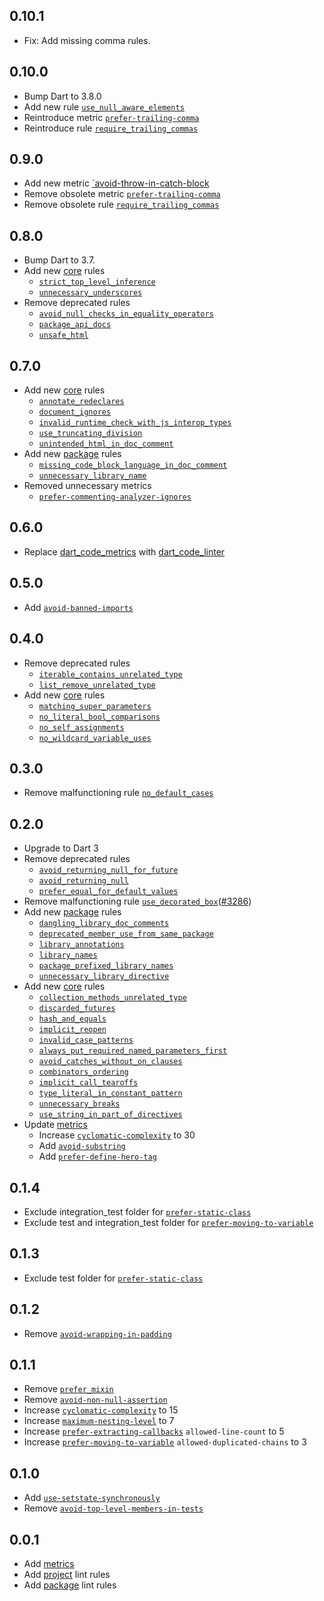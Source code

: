 ## 0.10.1

* Fix: Add missing comma rules.

## 0.10.0

* Bump Dart to 3.8.0
* Add new rule [`use_null_aware_elements`](https://dart.dev/tools/linter-rules/use_null_aware_elements)
* Reintroduce metric [`prefer-trailing-comma`](https://dcl.apps.bancolombia.com/docs/rules/dart/prefer-trailing-comma/)
* Reintroduce rule [`require_trailing_commas`](https://dart.dev/tools/linter-rules/require_trailing_commas)

## 0.9.0

* Add new metric [`avoid-throw-in-catch-block](https://dcl.apps.bancolombia.com/docs/rules/dart/avoid-throw-in-catch-block)
* Remove obsolete metric [`prefer-trailing-comma`](https://dcl.apps.bancolombia.com/docs/rules/dart/prefer-trailing-comma/)
* Remove obsolete rule [`require_trailing_commas`](https://dart.dev/tools/linter-rules/require_trailing_commas)

## 0.8.0

* Bump Dart to 3.7.
* Add new [core](./lib/core.yaml) rules
  * [`strict_top_level_inference`](https://dart.dev/tools/linter-rules/strict_top_level_inference)
  * [`unnecessary_underscores`](https://dart.dev/tools/linter-rules/unnecessary_underscores)
* Remove deprecated rules
  * [`avoid_null_checks_in_equality_operators`](https://dart.dev/tools/linter-rules/avoid_null_checks_in_equality_operators)
  * [`package_api_docs`](https://dart.dev/tools/linter-rules/package_api_docs)
  * [`unsafe_html`](https://dart.dev/tools/linter-rules/unsafe_html)

## 0.7.0

* Add new [core](./lib/core.yaml) rules
  * [`annotate_redeclares`](https://dart.dev/tools/linter-rules/annotate_redeclares)
  * [`document_ignores`](https://dart.dev/tools/linter-rules/annotate_redeclares)
  * [ `invalid_runtime_check_with_js_interop_types`](https://dart.dev/tools/linter-rules/invalid_runtime_check_with_js_interop_types)
  * [`use_truncating_division`](https://dart.dev/tools/linter-rules/use_truncating_division)
  * [`unintended_html_in_doc_comment`](https://dart.dev/tools/linter-rules/unintended_html_in_doc_comment)
* Add new [package](./lib/package.yaml) rules
  * [`missing_code_block_language_in_doc_comment`](https://dart.dev/tools/linter-rules/missing_code_block_language_in_doc_comment)
  * [`unnecessary_library_name`](https://dart.dev/tools/linter-rules/unnecessary_library_name)
* Removed unnecessary metrics
  * [`prefer-commenting-analyzer-ignores`](https://dcl.apps.bancolombia.com/docs/rules/dart/prefer-commenting-analyzer-ignores)

## 0.6.0

* Replace [dart_code_metrics](https://pub.dev/packages/dart_code_metrics)
  with [dart_code_linter](https://pub.dev/packages/dart_code_linter)

## 0.5.0

* Add [`avoid-banned-imports`](https://dcm.dev/docs/rules/common/avoid-banned-imports/)

## 0.4.0

* Remove deprecated rules
  * [`iterable_contains_unrelated_type`](https://dart.dev/tools/linter-rules/iterable_contains_unrelated_type)
  * [`list_remove_unrelated_type`](https://dart.dev/tools/linter-rules/list_remove_unrelated_type)
* Add new [core](./lib/core.yaml) rules
  * [`matching_super_parameters`](https://dart.dev/tools/linter-rules/matching_super_parameters)
  * [`no_literal_bool_comparisons`](https://dart.dev/tools/linter-rules/no_literal_bool_comparisons)
  * [`no_self_assignments`](https://dart.dev/tools/linter-rules/no_self_assignments)
  * [`no_wildcard_variable_uses`](https://dart.dev/tools/linter-rules/no_wildcard_variable_uses)

## 0.3.0

* Remove malfunctioning rule [`no_default_cases`](https://dart.dev/tools/linter-rules/no_default_cases)

## 0.2.0

* Upgrade to Dart 3
* Remove deprecated rules
  * [`avoid_returning_null_for_future`](https://dart-lang.github.io/linter/lints/avoid_returning_null_for_future.html)
  * [`avoid_returning_null`](https://dart-lang.github.io/linter/lints/avoid_returning_null.html)
  * [`prefer_equal_for_default_values`](https://dart-lang.github.io/linter/lints/prefer_equal_for_default_values.html)
* Remove malfunctioning rule [
  `use_decorated_box`](https://dart-lang.github.io/linter/lints/use_decorated_box.html)([#3286](https://github.com/dart-lang/linter/issues/3286))
* Add new [package](./lib/package.yaml) rules
  * [`dangling_library_doc_comments`](https://dart-lang.github.io/linter/lints/dangling_library_doc_comments.html)
  * [`deprecated_member_use_from_same_package`](https://dart-lang.github.io/linter/lints/deprecated_member_use_from_same_package.html)
  * [`library_annotations`](https://dart-lang.github.io/linter/lints/library_annotations.html)
  * [`library_names`](https://dart-lang.github.io/linter/lints/library_names.html)
  * [`package_prefixed_library_names`](https://dart-lang.github.io/linter/lints/package_prefixed_library_names.html)
  * [`unnecessary_library_directive`](https://dart-lang.github.io/linter/lints/unnecessary_library_directive.html)
* Add new [core](./lib/core.yaml) rules
  * [`collection_methods_unrelated_type`](https://dart-lang.github.io/linter/lints/collection_methods_unrelated_type.html)
  * [`discarded_futures`](https://dart-lang.github.io/linter/lints/discarded_futures.html)
  * [`hash_and_equals`](https://dart-lang.github.io/linter/lints/hash_and_equals.html)
  * [`implicit_reopen`](https://dart-lang.github.io/linter/lints/implicit_reopen.html)
  * [`invalid_case_patterns`](https://dart-lang.github.io/linter/lints/invalid_case_patterns.html)
  * [`always_put_required_named_parameters_first`](https://dart-lang.github.io/linter/lints/always_put_required_named_parameters_first.html)
  * [`avoid_catches_without_on_clauses`](https://dart-lang.github.io/linter/lints/avoid_catches_without_on_clauses.html)
  * [`combinators_ordering`](https://dart-lang.github.io/linter/lints/combinators_ordering.html)
  * [`implicit_call_tearoffs`](https://dart-lang.github.io/linter/lints/implicit_call_tearoffs.html)
  * [`type_literal_in_constant_pattern`](https://dart-lang.github.io/linter/lints/type_literal_in_constant_pattern.html)
  * [`unnecessary_breaks`](https://dart-lang.github.io/linter/lints/unnecessary_breaks.html)
  * [`use_string_in_part_of_directives`](https://dart-lang.github.io/linter/lints/use_string_in_part_of_directives.html)
* Update [metrics][metrics-link]
  * Increase [`cyclomatic-complexity`][cyclomatic-complexity-link] to 30
  * Add [`avoid-substring`](https://dcm.dev/docs/individuals/rules/common/avoid-substring/)
  * Add [`prefer-define-hero-tag`](https://dcm.dev/docs/individuals/rules/flutter/prefer-define-hero-tag/)

## 0.1.4

* Exclude integration_test folder for [`prefer-static-class`][prefer-static-class-link]
* Exclude test and integration_test folder for [`prefer-moving-to-variable`][prefer-moving-to-variable-link]

## 0.1.3

* Exclude test folder for [`prefer-static-class`][prefer-static-class-link]

## 0.1.2

* Remove [`avoid-wrapping-in-padding`](https://dcm.dev/docs/individuals/rules/flutter/avoid-wrapping-in-padding)

## 0.1.1

* Remove [`prefer_mixin`](https://dart-lang.github.io/linter/lints/prefer_mixin.html)
* Remove [`avoid-non-null-assertion`](https://dartcodemetrics.dev/docs/rules/common/avoid-non-null-assertion)
* Increase [`cyclomatic-complexity`][cyclomatic-complexity-link] to 15
* Increase [`maximum-nesting-level`](https://dartcodemetrics.dev/docs/metrics/maximum-nesting-level) to 7
* Increase [`prefer-extracting-callbacks`](https://dartcodemetrics.dev/docs/rules/flutter/prefer-extracting-callbacks)
  `allowed-line-count` to 5
* Increase [`prefer-moving-to-variable`][prefer-moving-to-variable-link] `allowed-duplicated-chains` to 3

## 0.1.0

* Add [`use-setstate-synchronously`](https://dcm.dev/docs/individuals/rules/flutter/use-setstate-synchronously)
* Remove [`avoid-top-level-members-in-tests`](https://dartcodemetrics.dev/docs/rules/common/avoid-top-level-members-in-tests)

## 0.0.1

* Add [metrics][metrics-link]
* Add [project](./lib/analysis_options.yaml) lint rules
* Add [package](./lib/analysis_options_package.yaml) lint rules

[cyclomatic-complexity-link]: https://dartcodemetrics.dev/docs/metrics/cyclomatic-complexity

[prefer-static-class-link]: https://dartcodemetrics.dev/docs/rules/common/prefer-static-class

[prefer_equal_for_default_values_link]: https://dart-lang.github.io/linter/lints/prefer_equal_for_default_values.html

[prefer-moving-to-variable-link]: https://dcm.dev/docs/individuals/rules/common/prefer-moving-to-variable

[metrics-link]: ./lib/metrics.yaml
